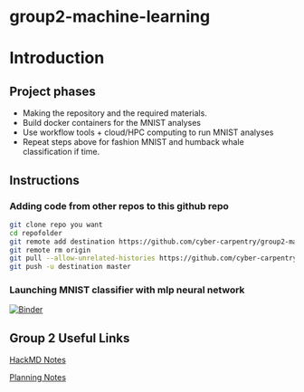 # group2-machine-learning

# Introduction

## Project phases
- Making the repository and the required materials.
- Build docker containers for the MNIST analyses
- Use workflow tools + cloud/HPC computing to run MNIST analyses
- Repeat steps above for fashion MNIST and humback whale classification if time.

## Instructions

### Adding code from other repos to this github repo ###
```sh
git clone repo you want
cd repofolder
git remote add destination https://github.com/cyber-carpentry/group2-machine-learning
git remote rm origin
git pull --allow-unrelated-histories https://github.com/cyber-carpentry/group2-machine-learning
git push -u destination master
```

### Launching MNIST classifier with mlp neural network ###
[![Binder](https://mybinder.org/badge_logo.svg)](https://mybinder.org/v2/gh/cyber-carpentry/group2-machine-learning/master)

## Group 2 Useful Links

[HackMD Notes](https://hackmd.io/@stephprince/r1BFBO7MH)

[Planning Notes](https://hackmd.io/8IlRqMagSr-wxBMXtmtgnA?both#Planning)

